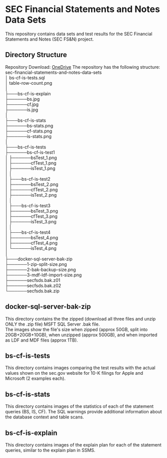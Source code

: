 # SEC Financial Statements and Notes Data Sets
  
This repository contains data sets and test results for the SEC Financial Statements and Notes (SEC FS&N) project.

## Directory Structure  
Repository Download: [OneDrive](https://1drv.ms/f/s!Aqm-BwLD86xdgfWOZqv35hgO7gDdbT0?e=EMHeei)
The repository has the following structure:  
sec-financial-statements-and-notes-data-sets  
│   bs-cf-is-tests.sql  
│   table-row-count.png  
│  
├───bs-cf-is-explain  
├──────bs.jpg  
├──────cf.jpg  
├──────is.jpg  
│  
├───bs-cf-is-stats  
├──────bs-stats.png  
├──────cf-stats.png  
├──────is-stats.png  
│  
├───bs-cf-is-tests  
├──────bs-cf-is-test1  
│   ├──────bsTest_1.png  
│   ├──────cfTest_1.png  
│   ├──────isTest_1.png  
│   │  
│   ├───bs-cf-is-test2  
│   ├──────bsTest_2.png  
│   ├──────cfTest_2.png  
│   ├──────isTest_2.png  
│   │  
│   ├───bs-cf-is-test3  
│   ├──────bsTest_3.png  
│   ├──────cfTest_3.png  
│   ├──────isTest_3.png  
│   │  
│   ├───bs-cf-is-test4  
│   ├──────bsTest_4.png  
│   ├──────cfTest_4.png  
│   └──────isTest_4.png  
│  
├───docker-sql-server-bak-zip  
├──────1-zip-split-size.png  
├──────2-bak-backup-size.png  
├──────3-mdf-ldf-import-size.png  
├──────secfsds.bak.z01  
├──────secfsds.bak.z02  
└──────secfsds.bak.zip  
    
## docker-sql-server-bak-zip
  
This directory contains the the zipped (download all three files and unzip ONLY the .zip file) MSFT SQL Server .bak file.  
The images show the file's size when zipped (approx 50GB, split into 20GB+20GB+10GB), when unzipped (approx 500GB), and when imported as LDF and MDF files (approx 1TB).  
  
## bs-cf-is-tests
  
This directory contains images comparing the test results with the actual values shown on the sec.gov website for 10-K filings for Apple and Microsoft (2 examples each).  
  
## bs-cf-is-stats
  
This directory contains images of the statistics of each of the statement queries (BS, IS, CF). The SQL warnings provide additional information about the database context and table scans.  
  
## bs-cf-is-explain
  
This directory contains images of the explain plan for each of the statement queries, similar to the explain plan in SSMS.  
